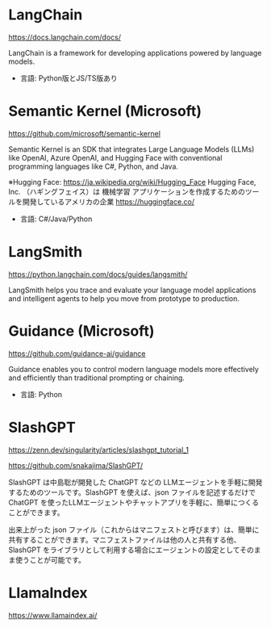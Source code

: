 # LangChain

https://docs.langchain.com/docs/

LangChain is a framework for developing applications powered by language models.

- 言語: Python版とJS/TS版あり

# Semantic Kernel (Microsoft)

https://github.com/microsoft/semantic-kernel

Semantic Kernel is an SDK that integrates Large Language Models (LLMs) like OpenAI, Azure OpenAI, and Hugging Face with conventional programming languages like C#, Python, and Java.

※Hugging Face: https://ja.wikipedia.org/wiki/Hugging_Face Hugging Face, Inc. （ハギングフェイス）は 機械学習 アプリケーションを作成するためのツールを開発しているアメリカの企業 https://huggingface.co/

- 言語: C#/Java/Python

# LangSmith

https://python.langchain.com/docs/guides/langsmith/

LangSmith helps you trace and evaluate your language model applications and intelligent agents to help you move from prototype to production.

# Guidance (Microsoft)

https://github.com/guidance-ai/guidance

Guidance enables you to control modern language models more effectively and efficiently than traditional prompting or chaining.

- 言語: Python

# SlashGPT

https://zenn.dev/singularity/articles/slashgpt_tutorial_1

https://github.com/snakajima/SlashGPT/

SlashGPT は中島聡が開発した ChatGPT などの LLMエージェントを手軽に開発するためのツールです。SlashGPT を使えば、json ファイルを記述するだけで ChatGPT を使ったLLMエージェントやチャットアプリを手軽に、簡単につくることができます。

出来上がった json ファイル（これからはマニフェストと呼びます）は、簡単に共有することができます。マニフェストファイルは他の人と共有する他、 SlashGPT をライブラリとして利用する場合にエージェントの設定としてそのまま使うことが可能です。

# LlamaIndex

https://www.llamaindex.ai/
